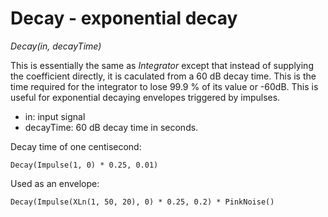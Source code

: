 # Decay - exponential decay

_Decay(in, decayTime)_

This is essentially the same as _Integrator_ except that instead of supplying the coefficient directly, it is caculated from a 60 dB decay time. This is the time required for the integrator to lose 99.9 % of its value or -60dB. This is useful for exponential decaying envelopes triggered by impulses.

- in: input signal
- decayTime: 60 dB decay time in seconds.

Decay time of one centisecond:

	Decay(Impulse(1, 0) * 0.25, 0.01)

Used as an envelope:

	Decay(Impulse(XLn(1, 50, 20), 0) * 0.25, 0.2) * PinkNoise()

